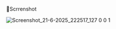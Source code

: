 📸Scrrenshot

![Screenshot_21-6-2025_222517_127 0 0 1](https://github.com/user-attachments/assets/cc814b7a-3242-44e8-89db-ce2046cd5621)
